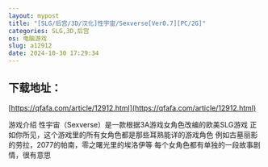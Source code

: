 ```yaml
---
layout: mypost
title: "[SLG/后宫/3D/汉化]性宇宙/Sexverse[Ver0.7][PC/2G]"
categories: SLG,3D,后宫
os: 电脑游戏
slug: a12912
date: 2024-10-30 17:29:34
---
```


## 下载地址：

[https://qfafa.com/article/12912.html](https://qfafa.com/article/12912.html)

游戏介绍
性宇宙（Sexverse）是一款根据3A游戏女角色改编的欧美SLG游戏
正如你所见，这个游戏里的所有女角色都是那些耳熟能详的游戏角色
例如古墓丽影的劳拉，2077的帕南，零之曙光里的埃洛伊等
每个女角色都有单独的一段故事剧情，很有意思